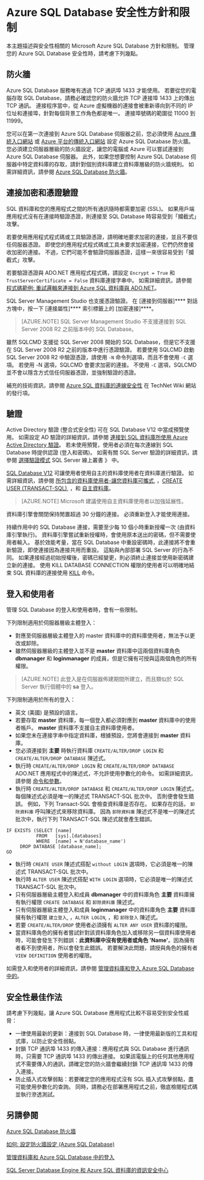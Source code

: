 <properties
   pageTitle="Azure SQL Database 安全性方針和限制 | Microsoft Azure"
   description="了解與安全性相關的 Microsoft Azure SQL Database 方針和限制。"
   services="sql-database"
   documentationCenter=""
   authors="BYHAM"
   manager="jeffreyg"
   editor=""
   tags=""/>

<tags
   ms.service="sql-database"
   ms.devlang="na"
   ms.topic="article"
   ms.tgt_pltfrm="na"
   ms.workload="data-management"
   ms.date="11/24/2015"
   ms.author="rickbyh"/>


# Azure SQL Database 安全性方針和限制

本主題描述與安全性相關的 Microsoft Azure SQL Database 方針和限制。 管理您的 Azure SQL Database 安全性時，請考慮下列幾點。

## 防火牆

Azure SQL Database 服務唯有透過 TCP 通訊埠 1433 才能使用。 若要從您的電腦存取 SQL Database，請務必確認您的防火牆允許 TCP 連接埠 1433 上的傳出 TCP 通訊。 連接程序當中，從 Azure 虛擬機器的連接會被重新導向到不同的 IP 位址和連接埠，針對每個背景工作角色都是唯一。 連接埠號碼的範圍從 11000 到 11999。

您可以在第一次連接到 Azure SQL Database 伺服器之前，您必須使用 [Azure 傳統入口網站](https://portal.azure.com) 或 [Azure 平台的傳統入口網站](https://manage.windowsazure.com/microsoft.onmicrosoft.com#Workspaces/All/dashboard) 設定 Azure SQL Database 防火牆。 您必須建立伺服器層級的防火牆設定，讓您的電腦或 Azure 可以嘗試連接到 Azure SQL Database 伺服器。 此外，如果您想要控制 Azure SQL Database 伺服器中特定資料庫的存取，請針對個別資料庫建立資料庫層級的防火牆規則。 如需詳細資訊，請參閱 [Azure SQL Database 防火牆](sql-database-firewall-configure.md)。

## 連接加密和憑證驗證

SQL 資料庫和您的應用程式之間的所有通訊隨時都需要加密 (SSL)。 如果用戶端應用程式沒有在連接時驗證憑證，則連接至 SQL Database 時容易受到「攔截式」攻擊。

若要使用應用程式程式碼或工具驗證憑證，請明確地要求加密的連接，並且不要信任伺服器憑證。 即使您的應用程式程式碼或工具未要求加密連接，它們仍然會接收加密的連接。 不過，它們可能不會驗證伺服器憑證，這樣一來很容易受到「攔截式」攻擊。

若要驗證憑證與 ADO.NET 應用程式程式碼，請設定 `Encrypt = True` 和 `TrustServerCertificate = False` 資料庫連接字串中。 如需詳細資訊，請參閱 [程式碼範例: 重試邏輯來連接到 Azure SQL 資料庫與 ADO.NET](https://msdn.microsoft.com/library/azure/ee336243.aspx)。

SQL Server Management Studio 也支援憑證驗證。 在 [連接到伺服器]**** 對話方塊中，按一下 [連接屬性]**** 索引標籤上的 [加密連接]****。
> [AZURE.NOTE] SQL Server Management Studio 不支援連接到 SQL Server 2008 R2 之前版本中的 SQL Database。

雖然 SQLCMD 支援從 SQL Server 2008 開始的 SQL Database，但是它不支援在 SQL Server 2008 R2 之前的版本中進行憑證驗證。 若要使用 SQLCMD 啟動 SQL Server 2008 R2 中驗證憑證，請使用 `-N` 命令列選項，而且不會使用 `-C` 選項。 若使用 -N 選項，SQLCMD 會要求加密的連接。 不使用 `-C` 選項，SQLCMD 並不會以隱含方式信任伺服器憑證，並強制驗證的憑證。

補充的技術資訊，請參閱 [Azure SQL 資料庫的連線安全性](http://social.technet.microsoft.com/wiki/contents/articles/2951.windows-azure-sql-database-connection-security.aspx#comment-4847) 在 TechNet Wiki 網站的發行項。

## 驗證

Active Directory 驗證 (整合式安全性) 可在 SQL Database V12 中當成預覽使用。 如需設定 AD 驗證的詳細資訊，請參閱 [連接到 SQL 資料庫所使用 Azure Active Directory 驗證](sql-database-aad-authentication.md)。 若未使用預覽，使用者必須在每次連線到 SQL Database 時提供認證 (登入和密碼)。 如需有關 SQL Server 驗證的詳細資訊，請參閱 [選擇驗證模式](https://msdn.microsoft.com/library/ms144284.aspx) SQL Server 線上叢書 》 中。

[SQL Database V12](sql-database-v12-whats-new.md) 可讓使用者使用自主的資料庫使用者在資料庫進行驗證。 如需詳細資訊，請參閱 [所包含的資料庫使用者-讓您資料庫可攜式](https://msdn.microsoft.com/library/ff929188.aspx), ，[CREATE USER (TRANSACT-SQL)](https://technet.microsoft.com/library/ms173463.aspx), ，和 [自主資料庫](https://technet.microsoft.com/library/ff929071.aspx)。
> [AZURE.NOTE] Microsoft 建議使用自主資料庫使用者以加強延展性。

資料庫引擎會關閉保持閒置超過 30 分鐘的連接。 必須重新登入才能使用連接。

持續作用中的 SQL Database 連接，需要至少每 10 個小時重新授權一次 (由資料庫引擎執行)。 資料庫引擎嘗試重新授權時，會使用原本送出的密碼，但不需要使用者輸入。 基於效能考量，當在 SQL Database 中重設密碼時，此連接將不會重新驗證，即使連接因為連接共用而重設。 這點與內部部署 SQL Server 的行為不同。 如果連接經過初始授權後，密碼已經變更，則必須終止連接並使用新密碼建立新的連接。 使用 KILL DATABASE CONNECTION 權限的使用者可以明確地結束 SQL 資料庫的連接使用 [KILL](https://msdn.microsoft.com/library/ms173730.aspx) 命令。

## 登入和使用者

管理 SQL Database 的登入和使用者時，會有一些限制。

下列限制適用於伺服器層級主體登入：

- 對應至伺服器層級主體登入的 master 資料庫中的資料庫使用者，無法予以更改或卸除。
- 雖然伺服器層級的主體登入並不是 **master** 資料庫中這兩個資料庫角色 **dbmanager** 和 **loginmanager** 的成員，但是它擁有可授與這兩個角色的所有權限。

> [AZURE.NOTE] 此登入是在伺服器佈建期間所建立，而且類似於 SQL Server 執行個體中的 **sa** 登入。

下列限制適用於所有的登入：

- 英文 (美國) 是預設的語言。
- 若要存取 **master** 資料庫，每一個登入都必須對應到 **master** 資料庫中的使用者帳戶。 **master** 資料庫不支援自主資料庫使用者。
- 如果您未在連接字串中指定資料庫，根據預設，您將會連接到 **master** 資料庫。
- 您必須連接到 **主要** 時執行資料庫 `CREATE/ALTER/DROP LOGIN` 和 `CREATE/ALTER/DROP DATABASE` 陳述式。
- 執行時 `CREATE/ALTER/DROP LOGIN` 和 `CREATE/ALTER/DROP DATABASE` ADO.NET 應用程式中的陳述式，不允許使用參數化的命令。 如需詳細資訊，請參閱 [命令和參數](https://msdn.microsoft.com/library/ms254953.aspx)。
- 執行時 `CREATE/ALTER/DROP DATABASE` 和 `CREATE/ALTER/DROP LOGIN` 陳述式，每個陳述式必須是唯一的陳述式 TRANSACT-SQL 批次中。 否則便會發生錯誤。 例如，下列 Transact-SQL 會檢查資料庫是否存在。 如果存在的話， `卸除資料庫` 呼叫陳述式來移除資料庫。 因為 `卸除資料庫` 陳述式不是唯一的陳述式批次中，執行下列 TRANSACT-SQL 陳述式就會產生錯誤。

```
IF EXISTS (SELECT [name]
           FROM   [sys].[databases]
           WHERE  [name] = N'database_name')
     DROP DATABASE [database_name];
GO
```

- 執行時 `CREATE USER` 陳述式搭配 `without LOGIN` 選項時，它必須是唯一的陳述式 TRANSACT-SQL 批次中。
- 執行時 `ALTER USER` 陳述式搭配 `WITH LOGIN` 選項時，它必須是唯一的陳述式 TRANSACT-SQL 批次中。
- 只有伺服器層級主體登入和成員 **dbmanager** 中的資料庫角色 **主要** 資料庫擁有執行權限 `CREATE DATABASE` 和 `卸除資料庫` 陳述式。
- 只有伺服器層級主體登入和成員 **loginmanager** 中的資料庫角色 **主要** 資料庫擁有執行權限 `建立登入`, ，`ALTER LOGIN`, ，和 `卸除登入` 陳述式。
- 若要 `CREATE/ALTER/DROP` 使用者必須擁有 `ALTER ANY USER` 資料庫的權限。
- 當資料庫角色的擁有者嘗試針對該資料庫角色加入或移除另一個資料庫使用者時，可能會發生下列錯誤：**此資料庫中沒有使用者或角色 'Name'**。因為擁有者看不到使用者，所以會發生此錯誤。 若要解決此問題，請授與角色的擁有者 `VIEW DEFINITION` 使用者的權限。

如需登入和使用者的詳細資訊，請參閱 [管理資料庫和登入 Azure SQL Database 中的](sql-database-manage-logins.md)。

## 安全性最佳作法

請考慮下列幾點，讓 Azure SQL Database 應用程式比較不容易受到安全性威脅：

- 一律使用最新的更新：連接到 SQL Database 時，一律使用最新版的工具和程式庫，以防止安全性弱點。
- 封鎖 TCP 通訊埠 1433 的傳入連接：應用程式與 SQL Database 進行通訊時，只需要 TCP 通訊埠 1433 的傳出連接。 如果該電腦上的任何其他應用程式不需要傳入的通訊，請確定您的防火牆會繼續封鎖 TCP 通訊埠 1433 的傳入連接。
- 防止插入式攻擊弱點：若要確定您的應用程式沒有 SQL 插入式攻擊弱點，盡可能使用參數化的查詢。 同時，請務必在部署應用程式之前，徹底檢閱程式碼並執行滲透測試。


## 另請參閱

[Azure SQL Database 防火牆](sql-database-firewall-configure.md)

[如何: 設定防火牆設定 (Azure SQL Database)](sql-database-configure-firewall-settings.md)

[管理資料庫和 Azure SQL Database 中的登入](sql-database-manage-logins.md)

[SQL Server Database Engine 和 Azure SQL 資料庫的資訊安全中心](https://msdn.microsoft.com/library/bb510589)





